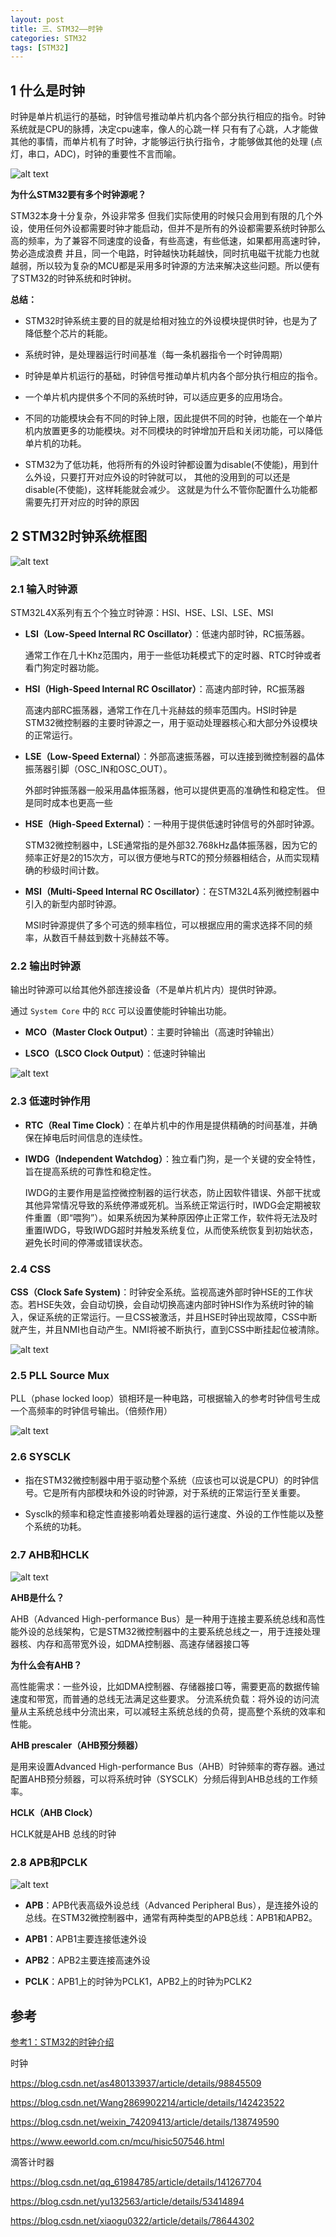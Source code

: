 ```yaml
---
layout: post
title: 三、STM32——时钟
categories: STM32
tags: [STM32]
---
```


## 1 什么是时钟

时钟是单片机运行的基础，时钟信号推动单片机内各个部分执行相应的指令。时钟系统就是CPU的脉搏，决定cpu速率，像人的心跳一样 只有有了心跳，人才能做其他的事情，而单片机有了时钟，才能够运行执行指令，才能够做其他的处理 (点灯，串口，ADC)，时钟的重要性不言而喻。

![alt text](/assets/ST/03_STM32_Clock/image/image-2.png)

**为什么STM32要有多个时钟源呢？**

STM32本身十分复杂，外设非常多  但我们实际使用的时候只会用到有限的几个外设，使用任何外设都需要时钟才能启动，但并不是所有的外设都需要系统时钟那么高的频率，为了兼容不同速度的设备，有些高速，有些低速，如果都用高速时钟，势必造成浪费   并且，同一个电路，时钟越快功耗越快，同时抗电磁干扰能力也就越弱，所以较为复杂的MCU都是采用多时钟源的方法来解决这些问题。所以便有了STM32的时钟系统和时钟树。

**总结：**

- STM32时钟系统主要的目的就是给相对独立的外设模块提供时钟，也是为了降低整个芯片的耗能。

- 系统时钟，是处理器运行时间基准（每一条机器指令一个时钟周期）

- 时钟是单片机运行的基础，时钟信号推动单片机内各个部分执行相应的指令。

- 一个单片机内提供多个不同的系统时钟，可以适应更多的应用场合。

- 不同的功能模块会有不同的时钟上限，因此提供不同的时钟，也能在一个单片机内放置更多的功能模块。对不同模块的时钟增加开启和关闭功能，可以降低单片机的功耗。

- STM32为了低功耗，他将所有的外设时钟都设置为disable(不使能)，用到什么外设，只要打开对应外设的时钟就可以， 其他的没用到的可以还是disable(不使能)，这样耗能就会减少。  这就是为什么不管你配置什么功能都需要先打开对应的时钟的原因


## 2 STM32时钟系统框图

![alt text](/assets/ST/03_STM32_Clock/image/image-6.png)

### 2.1 输入时钟源

STM32L4X系列有五个个独立时钟源：HSI、HSE、LSI、LSE、MSI

- **LSI（Low-Speed Internal RC Oscillator）**：低速内部时钟，RC振荡器。

    通常工作在几十Khz范围内，用于一些低功耗模式下的定时器、RTC时钟或者看门狗定时器功能。

- **HSI（High-Speed Internal RC Oscillator）**：高速内部时钟，RC振荡器

  高速内部RC振荡器，通常工作在几十兆赫兹的频率范围内。HSI时钟是STM32微控制器的主要时钟源之一，用于驱动处理器核心和大部分外设模块的正常运行。

- **LSE（Low-Speed External）**：外部高速振荡器，可以连接到微控制器的晶体振荡器引脚（OSC_IN和OSC_OUT）。
    
    外部时钟振荡器一般采用晶体振荡器，他可以提供更高的准确性和稳定性。
但是同时成本也更高一些

- **HSE（High-Speed External）**：一种用于提供低速时钟信号的外部时钟源。

  STM32微控制器中，LSE通常指的是外部32.768kHz晶体振荡器，因为它的频率正好是2的15次方，可以很方便地与RTC的预分频器相结合，从而实现精确的秒级时间计数。

- **MSI（Multi-Speed Internal RC Oscillator）**：在STM32L4系列微控制器中引入的新型内部时钟源。
  
  MSI时钟源提供了多个可选的频率档位，可以根据应用的需求选择不同的频率，从数百千赫兹到数十兆赫兹不等。

### 2.2 输出时钟源

输出时钟源可以给其他外部连接设备（不是单片机片内）提供时钟源。

通过 `System Core` 中的 `RCC` 可以设置使能时钟输出功能。

- **MCO（Master Clock Output）**：主要时钟输出（高速时钟输出）

- **LSCO（LSCO Clock Output）**：低速时钟输出

![alt text](/assets/ST/03_STM32_Clock/image/image.png)


### 2.3 低速时钟作用

- **RTC（Real Time Clock）**：在‌单片机中的作用是提供精确的时间基准，并确保在掉电后时间信息的连续性。

- **IWDG（Independent Watchdog）**：独立看门狗，是一个关键的安全特性，旨在提高系统的可靠性和稳定性。
  
  IWDG的主要作用是监控微控制器的运行状态，防止因软件错误、外部干扰或其他异常情况导致的系统停滞或死机。当系统正常运行时，IWDG会定期被软件重置（即“喂狗”）。如果系统因为某种原因停止正常工作，软件将无法及时重置IWDG，导致IWDG超时并触发系统复位，从而使系统恢复到初始状态，避免长时间的停滞或错误状态。

### 2.4 CSS

**CSS（Clock Safe System)**：时钟安全系统。监视高速外部时钟HSE的工作状态。若HSE失效，会自动切换，会自动切换高速内部时钟HSI作为系统时钟的输入，保证系统的正常运行。一旦CSS被激活，并且HSE时钟出现故障，CSS中断就产生，并且NMI也自动产生。NMI将被不断执行，直到CSS中断挂起位被清除。

![alt text](/assets/ST/03_STM32_Clock/image/image-3.png)

### 2.5 PLL Source Mux

PLL（phase locked loop）锁相环是一种电路，可根据输入的参考时钟信号生成一个高频率的时钟信号输出。（倍频作用）

![alt text](/assets/ST/03_STM32_Clock/image/image-1.png)

### 2.6 SYSCLK

- 指在STM32微控制器中用于驱动整个系统（应该也可以说是CPU）的时钟信号。它是所有内部模块和外设的时钟源，对于系统的正常运行至关重要。

- Sysclk的频率和稳定性直接影响着处理器的运行速度、外设的工作性能以及整个系统的功耗。

### 2.7 AHB和HCLK

![alt text](/assets/ST/03_STM32_Clock/image/image-4.png)

**AHB是什么？**

AHB（Advanced High-performance Bus）是一种用于连接主要系统总线和高性能外设的总线架构，它是STM32微控制器中的主要系统总线之一，用于连接处理器核、内存和高带宽外设，如DMA控制器、高速存储器接口等

**为什么会有AHB？**

高性能需求：一些外设，比如DMA控制器、存储器接口等，需要更高的数据传输速度和带宽，而普通的总线无法满足这些要求。
分流系统负载：将外设的访问流量从主系统总线中分流出来，可以减轻主系统总线的负荷，提高整个系统的效率和性能。

**AHB prescaler（AHB预分频器）**

是用来设置Advanced High-performance Bus（AHB）时钟频率的寄存器。通过配置AHB预分频器，可以将系统时钟（SYSCLK）分频后得到AHB总线的工作频率。

**HCLK（AHB Clock）**

HCLK就是AHB 总线的时钟

### 2.8 APB和PCLK

![alt text](/assets/ST/03_STM32_Clock/image/image-5.png)

- **APB**：APB代表高级外设总线（Advanced Peripheral Bus），是连接外设的总线。在STM32微控制器中，通常有两种类型的APB总线：APB1和APB2。

- **APB1**：APB1主要连接低速外设

- **APB2**：APB2主要连接高速外设

- **PCLK**：APB1上的时钟为PCLK1，APB2上的时钟为PCLK2


## 参考

[参考1：STM32的时钟介绍](https://blog.csdn.net/Dr_chaser/article/details/139305021)


时钟

https://blog.csdn.net/as480133937/article/details/98845509

https://blog.csdn.net/Wang2869902214/article/details/142423522

https://blog.csdn.net/weixin_74209413/article/details/138749590

https://www.eeworld.com.cn/mcu/hisic507546.html

滴答计时器

https://blog.csdn.net/qq_61984785/article/details/141267704

https://blog.csdn.net/yu132563/article/details/53414894

https://blog.csdn.net/xiaogu0322/article/details/78644302